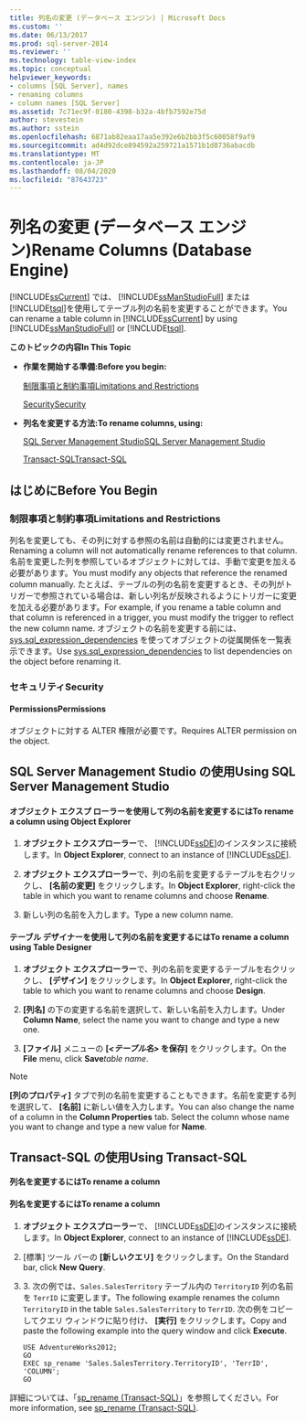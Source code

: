 ```yaml
---
title: 列名の変更 (データベース エンジン) | Microsoft Docs
ms.custom: ''
ms.date: 06/13/2017
ms.prod: sql-server-2014
ms.reviewer: ''
ms.technology: table-view-index
ms.topic: conceptual
helpviewer_keywords:
- columns [SQL Server], names
- renaming columns
- column names [SQL Server]
ms.assetid: 7c71ec9f-0180-4398-b32a-4bfb7592e75d
author: stevestein
ms.author: sstein
ms.openlocfilehash: 6871ab82eaa17aa5e392e6b2bb3f5c60058f9af9
ms.sourcegitcommit: ad4d92dce894592a259721a1571b1d8736abacdb
ms.translationtype: MT
ms.contentlocale: ja-JP
ms.lasthandoff: 08/04/2020
ms.locfileid: "87643723"
---
```

# <a name="rename-columns-database-engine"></a><span data-ttu-id="0e1f8-102">列名の変更 (データベース エンジン)</span><span class="sxs-lookup"><span data-stu-id="0e1f8-102">Rename Columns (Database Engine)</span></span>
  <span data-ttu-id="0e1f8-103">[!INCLUDE[ssCurrent](../../includes/sscurrent-md.md)] では、 [!INCLUDE[ssManStudioFull](../../includes/ssmanstudiofull-md.md)] または [!INCLUDE[tsql](../../includes/tsql-md.md)]を使用してテーブル列の名前を変更することができます。</span><span class="sxs-lookup"><span data-stu-id="0e1f8-103">You can rename a table column in [!INCLUDE[ssCurrent](../../includes/sscurrent-md.md)] by using [!INCLUDE[ssManStudioFull](../../includes/ssmanstudiofull-md.md)] or [!INCLUDE[tsql](../../includes/tsql-md.md)].</span></span>  
  
 <span data-ttu-id="0e1f8-104">**このトピックの内容**</span><span class="sxs-lookup"><span data-stu-id="0e1f8-104">**In This Topic**</span></span>  
  
-   <span data-ttu-id="0e1f8-105">**作業を開始する準備:**</span><span class="sxs-lookup"><span data-stu-id="0e1f8-105">**Before you begin:**</span></span>  
  
     [<span data-ttu-id="0e1f8-106">制限事項と制約事項</span><span class="sxs-lookup"><span data-stu-id="0e1f8-106">Limitations and Restrictions</span></span>](#Restrictions)  
  
     [<span data-ttu-id="0e1f8-107">Security</span><span class="sxs-lookup"><span data-stu-id="0e1f8-107">Security</span></span>](#Security)  
  
-   <span data-ttu-id="0e1f8-108">**列名を変更する方法:**</span><span class="sxs-lookup"><span data-stu-id="0e1f8-108">**To rename columns, using:**</span></span>  
  
     [<span data-ttu-id="0e1f8-109">SQL Server Management Studio</span><span class="sxs-lookup"><span data-stu-id="0e1f8-109">SQL Server Management Studio</span></span>](#SSMSProcedure)  
  
     [<span data-ttu-id="0e1f8-110">Transact-SQL</span><span class="sxs-lookup"><span data-stu-id="0e1f8-110">Transact-SQL</span></span>](#TsqlProcedure)  
  
##  <a name="before-you-begin"></a><a name="BeforeYouBegin"></a> <span data-ttu-id="0e1f8-111">はじめに</span><span class="sxs-lookup"><span data-stu-id="0e1f8-111">Before You Begin</span></span>  
  
###  <a name="limitations-and-restrictions"></a><a name="Restrictions"></a> <span data-ttu-id="0e1f8-112">制限事項と制約事項</span><span class="sxs-lookup"><span data-stu-id="0e1f8-112">Limitations and Restrictions</span></span>  
 <span data-ttu-id="0e1f8-113">列名を変更しても、その列に対する参照の名前は自動的には変更されません。</span><span class="sxs-lookup"><span data-stu-id="0e1f8-113">Renaming a column will not automatically rename references to that column.</span></span> <span data-ttu-id="0e1f8-114">名前を変更した列を参照しているオブジェクトに対しては、手動で変更を加える必要があります。</span><span class="sxs-lookup"><span data-stu-id="0e1f8-114">You must modify any objects that reference the renamed column manually.</span></span> <span data-ttu-id="0e1f8-115">たとえば、テーブルの列の名前を変更するとき、その列がトリガーで参照されている場合は、新しい列名が反映されるようにトリガーに変更を加える必要があります。</span><span class="sxs-lookup"><span data-stu-id="0e1f8-115">For example, if you rename a table column and that column is referenced in a trigger, you must modify the trigger to reflect the new column name.</span></span> <span data-ttu-id="0e1f8-116">オブジェクトの名前を変更する前には、 [sys.sql_expression_dependencies](/sql/relational-databases/system-catalog-views/sys-sql-expression-dependencies-transact-sql) を使ってオブジェクトの従属関係を一覧表示できます。</span><span class="sxs-lookup"><span data-stu-id="0e1f8-116">Use [sys.sql_expression_dependencies](/sql/relational-databases/system-catalog-views/sys-sql-expression-dependencies-transact-sql) to list dependencies on the object before renaming it.</span></span>  
  
###  <a name="security"></a><a name="Security"></a> <span data-ttu-id="0e1f8-117">セキュリティ</span><span class="sxs-lookup"><span data-stu-id="0e1f8-117">Security</span></span>  
  
####  <a name="permissions"></a><a name="Permissions"></a> <span data-ttu-id="0e1f8-118">Permissions</span><span class="sxs-lookup"><span data-stu-id="0e1f8-118">Permissions</span></span>  
 <span data-ttu-id="0e1f8-119">オブジェクトに対する ALTER 権限が必要です。</span><span class="sxs-lookup"><span data-stu-id="0e1f8-119">Requires ALTER permission on the object.</span></span>  
  
##  <a name="using-sql-server-management-studio"></a><a name="SSMSProcedure"></a> <span data-ttu-id="0e1f8-120">SQL Server Management Studio の使用</span><span class="sxs-lookup"><span data-stu-id="0e1f8-120">Using SQL Server Management Studio</span></span>  
  
#### <a name="to-rename-a-column-using-object-explorer"></a><span data-ttu-id="0e1f8-121">オブジェクト エクスプ ローラーを使用して列の名前を変更するには</span><span class="sxs-lookup"><span data-stu-id="0e1f8-121">To rename a column using Object Explorer</span></span>  
  
1.  <span data-ttu-id="0e1f8-122">**オブジェクト エクスプローラー**で、 [!INCLUDE[ssDE](../../includes/ssde-md.md)]のインスタンスに接続します。</span><span class="sxs-lookup"><span data-stu-id="0e1f8-122">In **Object Explorer**, connect to an instance of [!INCLUDE[ssDE](../../includes/ssde-md.md)].</span></span>  
  
2.  <span data-ttu-id="0e1f8-123">**オブジェクト エクスプローラー**で、列の名前を変更するテーブルを右クリックし、 **[名前の変更]** をクリックします。</span><span class="sxs-lookup"><span data-stu-id="0e1f8-123">In **Object Explorer**, right-click the table in which you want to rename columns and choose **Rename**.</span></span>  
  
3.  <span data-ttu-id="0e1f8-124">新しい列の名前を入力します。</span><span class="sxs-lookup"><span data-stu-id="0e1f8-124">Type a new column name.</span></span>  
  
#### <a name="to-rename-a-column-using-table-designer"></a><span data-ttu-id="0e1f8-125">テーブル デザイナーを使用して列の名前を変更するには</span><span class="sxs-lookup"><span data-stu-id="0e1f8-125">To rename a column using Table Designer</span></span>  
  
1.  <span data-ttu-id="0e1f8-126">**オブジェクト エクスプローラー**で、列の名前を変更するテーブルを右クリックし、 **[デザイン]** をクリックします。</span><span class="sxs-lookup"><span data-stu-id="0e1f8-126">In **Object Explorer**, right-click the table to which you want to rename columns and choose **Design**.</span></span>  
  
2.  <span data-ttu-id="0e1f8-127">**[列名]** の下の変更する名前を選択して、新しい名前を入力します。</span><span class="sxs-lookup"><span data-stu-id="0e1f8-127">Under **Column Name**, select the name you want to change and type a new one.</span></span>  
  
3.  <span data-ttu-id="0e1f8-128">**[ファイル]** メニューの **[_<テーブル名>_ を保存]** をクリックします。</span><span class="sxs-lookup"><span data-stu-id="0e1f8-128">On the **File** menu, click **Save**_table name_.</span></span>  
  
> [!NOTE]  
>  <span data-ttu-id="0e1f8-129">**[列のプロパティ]** タブで列の名前を変更することもできます。名前を変更する列を選択して、 **[名前]** に新しい値を入力します。</span><span class="sxs-lookup"><span data-stu-id="0e1f8-129">You can also change the name of a column in the **Column Properties** tab. Select the column whose name you want to change and type a new value for **Name**.</span></span>  
  
##  <a name="using-transact-sql"></a><a name="TsqlProcedure"></a> <span data-ttu-id="0e1f8-130">Transact-SQL の使用</span><span class="sxs-lookup"><span data-stu-id="0e1f8-130">Using Transact-SQL</span></span>  
 <span data-ttu-id="0e1f8-131">**列名を変更するには**</span><span class="sxs-lookup"><span data-stu-id="0e1f8-131">**To rename a column**</span></span>  
  
#### <a name="to-rename-a-column"></a><span data-ttu-id="0e1f8-132">列名を変更するには</span><span class="sxs-lookup"><span data-stu-id="0e1f8-132">To rename a column</span></span>  
  
1.  <span data-ttu-id="0e1f8-133">**オブジェクト エクスプローラー**で、 [!INCLUDE[ssDE](../../includes/ssde-md.md)]のインスタンスに接続します。</span><span class="sxs-lookup"><span data-stu-id="0e1f8-133">In **Object Explorer**, connect to an instance of [!INCLUDE[ssDE](../../includes/ssde-md.md)].</span></span>  
  
2.  <span data-ttu-id="0e1f8-134">[標準] ツール バーの **[新しいクエリ]** をクリックします。</span><span class="sxs-lookup"><span data-stu-id="0e1f8-134">On the Standard bar, click **New Query**.</span></span>  
  
3.  <span data-ttu-id="0e1f8-135">3. 次の例では、`Sales.SalesTerritory` テーブル内の `TerritoryID` 列の名前を `TerrID` に変更します。</span><span class="sxs-lookup"><span data-stu-id="0e1f8-135">The following example renames the column `TerritoryID` in the table `Sales.SalesTerritory` to `TerrID`.</span></span> <span data-ttu-id="0e1f8-136">次の例をコピーしてクエリ ウィンドウに貼り付け、 **[実行]** をクリックします。</span><span class="sxs-lookup"><span data-stu-id="0e1f8-136">Copy and paste the following example into the query window and click **Execute**.</span></span>  
  
    ```  
    USE AdventureWorks2012;  
    GO  
    EXEC sp_rename 'Sales.SalesTerritory.TerritoryID', 'TerrID', 'COLUMN';  
    GO  
    ```  
  
 <span data-ttu-id="0e1f8-137">詳細については、「[sp_rename &#40;Transact-SQL&#41;](/sql/relational-databases/system-stored-procedures/sp-rename-transact-sql)」を参照してください。</span><span class="sxs-lookup"><span data-stu-id="0e1f8-137">For more information, see [sp_rename &#40;Transact-SQL&#41;](/sql/relational-databases/system-stored-procedures/sp-rename-transact-sql).</span></span>  
  
  
